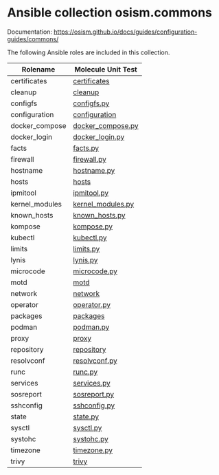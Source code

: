 # Ansible collection osism.commons

Documentation: https://osism.github.io/docs/guides/configuration-guides/commons/

The following Ansible roles are included in this collection.

| Rolename       | Molecule Unit Test                                                 |
|----------------|--------------------------------------------------------------------|
| certificates   | [certificates](molecule/delegated/tests/certificates)              |
| cleanup        | [cleanup](molecule/delegated/tests/cleanup)                        |
| configfs       | [configfs.py](molecule/delegated/tests/configfs.py)                |
| configuration  | [configuration](molecule/delegated/tests/configuration)            |
| docker_compose | [docker_compose.py](molecule/delegated/tests/docker_compose.py)    |
| docker_login   | [docker_login.py](molecule/delegated/tests/docker_login.py)        |
| facts          | [facts.py](molecule/delegated/tests/facts.py)                      |
| firewall       | [firewall.py](molecule/delegated/tests/firewall.py)                |
| hostname       | [hostname.py](molecule/delegated/tests/hostname.py)                |
| hosts          | [hosts](molecule/delegated/tests/hosts)                            |
| ipmitool       | [ipmitool.py](molecule/delegated/tests/ipmitool.py)                |
| kernel_modules | [kernel_modules.py](molecule/delegated/tests/kernel_modules.py)    |
| known_hosts    | [known_hosts.py](molecule/delegated/tests/known_hosts.py)          |
| kompose        | [kompose.py](molecule/delegated/tests/kompose.py)                  |
| kubectl        | [kubectl.py](molecule/delegated/tests/kubectl.py)                  |
| limits         | [limits.py](molecule/delegated/tests/limits.py)                    |
| lynis          | [lynis.py](molecule/delegated/tests/lynis.py)                      |
| microcode      | [microcode.py](molecule/delegated/tests/microcode.py)              |
| motd           | [motd](molecule/delegated/tests/motd)                              |
| network        | [network](molecule/delegated/tests/network)                        |
| operator       | [operator.py](molecule/delegated/tests/operator.py)                |
| packages       | [packages](molecule/delegated/tests/packages)                      |
| podman         | [podman.py](molecule/delegated/tests/podman)                       |
| proxy          | [proxy](molecule/delegated/tests/proxy)                            |
| repository     | [repository](molecule/delegated/tests/repository)                  |
| resolvconf     | [resolvconf.py](molecule/delegated/tests/resolvconf/)              |
| runc           | [runc.py](molecule/delegated/tests/runc.py)                        |
| services       | [services.py](molecule/delegated/tests/services.py)                |
| sosreport      | [sosreport.py](molecule/delegated/tests/sosreport.py)              |
| sshconfig      | [sshconfig.py](molecule/delegated/tests/sshconfig.py)              |
| state          | [state.py](molecule/delegated/tests/state.py)                      |
| sysctl         | [sysctl.py](molecule/delegated/tests/sysctl.py)                    |
| systohc        | [systohc.py](molecule/delegated/tests/systohc.py)                  |
| timezone       | [timezone.py](molecule/delegated/tests/timezone.py)                |
| trivy          | [trivy](molecule/delegated/tests/trivy)                            |
